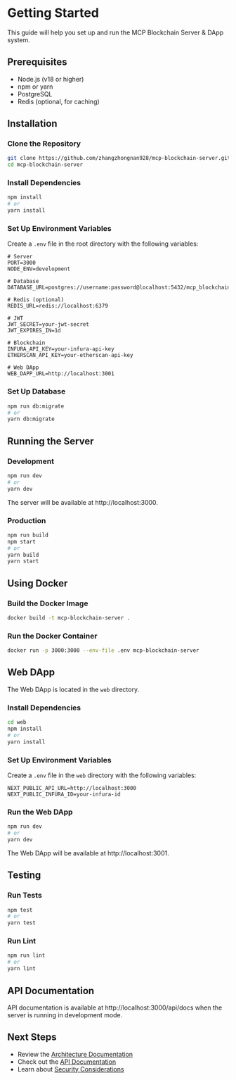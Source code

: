 # Getting Started

This guide will help you set up and run the MCP Blockchain Server & DApp system.

## Prerequisites

- Node.js (v18 or higher)
- npm or yarn
- PostgreSQL
- Redis (optional, for caching)

## Installation

### Clone the Repository

```bash
git clone https://github.com/zhangzhongnan928/mcp-blockchain-server.git
cd mcp-blockchain-server
```

### Install Dependencies

```bash
npm install
# or
yarn install
```

### Set Up Environment Variables

Create a `.env` file in the root directory with the following variables:

```env
# Server
PORT=3000
NODE_ENV=development

# Database
DATABASE_URL=postgres://username:password@localhost:5432/mcp_blockchain

# Redis (optional)
REDIS_URL=redis://localhost:6379

# JWT
JWT_SECRET=your-jwt-secret
JWT_EXPIRES_IN=1d

# Blockchain
INFURA_API_KEY=your-infura-api-key
ETHERSCAN_API_KEY=your-etherscan-api-key

# Web DApp
WEB_DAPP_URL=http://localhost:3001
```

### Set Up Database

```bash
npm run db:migrate
# or
yarn db:migrate
```

## Running the Server

### Development

```bash
npm run dev
# or
yarn dev
```

The server will be available at http://localhost:3000.

### Production

```bash
npm run build
npm start
# or
yarn build
yarn start
```

## Using Docker

### Build the Docker Image

```bash
docker build -t mcp-blockchain-server .
```

### Run the Docker Container

```bash
docker run -p 3000:3000 --env-file .env mcp-blockchain-server
```

## Web DApp

The Web DApp is located in the `web` directory.

### Install Dependencies

```bash
cd web
npm install
# or
yarn install
```

### Set Up Environment Variables

Create a `.env` file in the `web` directory with the following variables:

```env
NEXT_PUBLIC_API_URL=http://localhost:3000
NEXT_PUBLIC_INFURA_ID=your-infura-id
```

### Run the Web DApp

```bash
npm run dev
# or
yarn dev
```

The Web DApp will be available at http://localhost:3001.

## Testing

### Run Tests

```bash
npm test
# or
yarn test
```

### Run Lint

```bash
npm run lint
# or
yarn lint
```

## API Documentation

API documentation is available at http://localhost:3000/api/docs when the server is running in development mode.

## Next Steps

- Review the [Architecture Documentation](architecture.md)
- Check out the [API Documentation](api.md)
- Learn about [Security Considerations](security.md)
